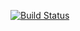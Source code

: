 [![Build Status](https://travis-ci.com/Robert29000/lab07.svg?branch=master)](https://travis-ci.com/Robert29000/lab07)
